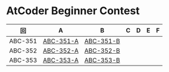 # AtCoder Beginner Contest

| 回 | A | B | C | D | E | F |
|:---:|:---:|:---:|:---:|:---:|:---:|:---:|
| ABC-351 | [ABC-351-A](ABC-351-A.py) | [ABC-351-B](ABC-351-B.py) |  |  |  |  |
| ABC-352 | [ABC-352-A](ABC-352-A.py) | [ABC-352-B](ABC-352-B.py) |  |  |  |  |
| ABC-353 | [ABC-353-A](ABC-353-A.py) | [ABC-353-B](ABC-353-B.py) |  |  |  |  |
